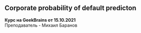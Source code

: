 ## Corporate probability of default predicton

**Курс на GeekBrains от 15.10.2021**  
Преподаватель - Михаил Баранов

